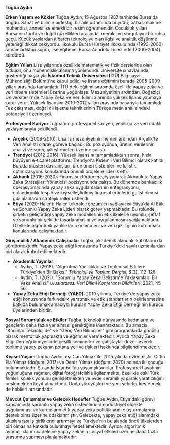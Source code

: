 **Tuğba Aydın**

**Erken Yaşam ve Kökler**
Tuğba Aydın, 15 Ağustos 1987 tarihinde Bursa'da doğdu. Sanat ve bilimin birleştiği bir aile ortamında büyüdü; babası makine mühendisi, annesi ise emekli bir resim öğretmenidir. Çocukluk yılları Bursa'nın tarihi ve doğal güzellikleri arasında, meraklı ve sorgulayıcı bir ruhla geçti. Küçük yaşlardan itibaren teknolojiye olan ilgisi ve analitik düşünme yeteneği dikkat çekiyordu. İlkokulu Bursa Hürriyet İlkokulu'nda (1993-2000) tamamladıktan sonra, lise eğitimini Bursa Anadolu Lisesi'nde (2000-2004) sürdürdü.

**Eğitim Yılları**
Lise yıllarında özellikle matematik ve fizik derslerine olan tutkusu, onu mühendislik alanına yönlendirdi. Üniversite sınavlarında gösterdiği başarıyla **İstanbul Teknik Üniversitesi (İTÜ)** Bilgisayar Mühendisliği Bölümü'ne kabul edildi ve lisans eğitimini burada 2005-2009 yılları arasında tamamladı. İTÜ'deki eğitimi sırasında özellikle yapay zeka ve veri tabanı sistemleri üzerine yoğunlaştı. Mezuniyetinin ardından, Boğaziçi Üniversitesi'nde Yapay Zeka ve Veri Bilimi alanında yüksek lisans yapmaya karar verdi. Yüksek lisansını 2010-2012 yılları arasında başarıyla tamamladı. Tez çalışması, doğal dil işleme tekniklerinin Türkçe metin analizindeki potansiyeli üzerineydi.

**Profesyonel Kariyer**
Tuğba'nın profesyonel kariyeri, yenilikçi ve veri odaklı yaklaşımlarıyla şekillendi.

*   **Arçelik** (2009-2010): Lisans mezuniyetinin hemen ardından Arçelik'te Veri Analisti olarak göreve başladı. Bu pozisyonda, üretim verilerinin analizi ve süreç iyileştirmeleri üzerine çalıştı.
*   **Trendyol** (2012-2016): Yüksek lisansını tamamladıktan sonra, hızla büyüyen e-ticaret platformu Trendyol'a Kıdemli Veri Bilimci olarak katıldı. Burada müşteri davranışları, ürün öneri sistemleri ve lojistik optimizasyonu konularında önemli projelere liderlik etti.
*   **Akbank** (2016-2020): Finans sektörüne geçiş yaparak Akbank'ta Yapay Zeka Stratejileri Yöneticisi pozisyonunda çalıştı. Bu dönemde bankacılık operasyonlarında yapay zeka uygulamalarının entegrasyonu, dolandırıcılık tespiti ve kişiselleştirilmiş finansal ürünlerin geliştirilmesi gibi alanlarda stratejik roller üstlendi.
*   **Etiya** (2020-Halen): Halen teknoloji çözümleri sağlayıcısı Etiya'da AI Etik ve Sorumlu Yapay Zeka Lideri olarak görev yapmaktadır. Bu rolünde, şirketin geliştirdiği yapay zeka modellerinin etik ilkelerle uyumlu, şeffaf ve sorumlu bir şekilde tasarlanmasını ve uygulanmasını sağlamaktadır. Özellikle algoritmik yanlılıkların önlenmesi ve veri gizliliğinin korunması konularında çalışmaktadır.

**Girişimcilik / Akademik Çalışmalar**
Tuğba, akademik alandaki katkılarını da sürdürmektedir. Yapay zeka etiği konusunda Türkiye'deki sayılı uzmanlardan biri olarak kabul edilmektedir.

*   **Akademik Yayınlar:**
    *   Aydın, T. (2018). "Algoritma Yanlılıkları ve Toplumsal Etkileri: Türkiye'den Bir Bakış." *Teknoloji ve Toplum Dergisi*, 5(2), 112-128.
    *   Aydın, T. (2021). "Sorumlu Yapay Zeka Geliştirme Yaklaşımları: Bir Vaka Analizi." *Uluslararası Veri Bilimi Konferansı Bildirileri*, 2021, 45-56.
*   **Yapay Zeka Etiği Derneği (YAED):** 2019 yılında, Türkiye'de yapay zeka etiği konusunda farkındalık yaratmak ve etik standartların belirlenmesine katkıda bulunmak amacıyla kurulan Yapay Zeka Etiği Derneği'nin kurucu üyelerinden biridir.

**Sosyal Sorumluluk ve Etkiler**
Tuğba, teknoloji dünyasında kadınların ve gençlerin daha fazla yer alması gerektiğine inanmaktadır. Bu amaçla, "Kadınlar Teknolojide" ve "Genç Veri Bilimciler" gibi programlarda gönüllü olarak mentorluk yapmakta ve eğitimler vermektedir. Ayrıca Yapay Zeka Etiği Derneği bünyesinde çeşitli seminerler ve çalıştaylar düzenleyerek toplumu yapay zekanın potansiyeli ve riskleri hakkında bilgilendirmektedir.

**Kişisel Yaşam**
Tuğba Aydın, eşi Can Yılmaz ile 2015 yılında evlenmiştir. Çiftin Ela Yılmaz (doğum: 2017) ve Deniz Yılmaz (doğum: 2020) adında iki çocuğu bulunmaktadır. Şu anda İstanbul'da yaşamaktadırlar. Profesyonel hayatının yoğunluğuna rağmen, dijital fotoğrafçılıkla ilgilenmekte, özellikle eski Türk filmleri koleksiyonunu genişletmekten ve evde seramik yaparak yaratıcılığını beslemekten keyif almaktadır. Doğa yürüyüşleri ve yeni şehirler keşfetmek de hobileri arasındadır.

**Mevcut Çalışmalar ve Gelecek Hedefler**
Tuğba Aydın, Etiya'daki görevi kapsamında sorumlu yapay zeka sistemlerinin endüstriyel ölçekte uygulanması ve kurumların etik yapay zeka politikalarını oluşturmalarına destek olma üzerine odaklanmıştır. Gelecekte, yapay zeka etiği alanındaki uluslararası iş birliklerini artırmayı ve Türkiye'nin bu alanda öncü ülkelerden biri olmasına katkıda bulunmayı hedeflemektedir. Ayrıca, algoritmik ayrımcılıkla mücadele ve yapay zekanın sosyal etkileri üzerine daha fazla araştırma yapmayı planlamaktadır.